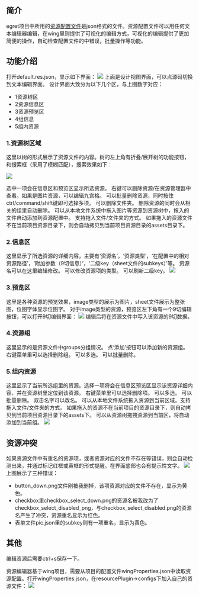 
## 简介
egret项目中所用的[资源配置文件](../../extension/RES/loadConfig/README.md)是json格式的文件。资源配置文件可以用任何文本编辑器编辑，在wing里则提供了可视化的编辑方式，可视化的编辑提供了更加简便的操作，自动检查配置文件的中错误，批量操作等功能。

## 功能介绍
打开default.res.json，显示如下界面：
![](573aff051fd8b.png)
上面是设计视图界面，可以点源码切换到文本编辑界面。
设计界面大致分为以下几个区，与上图数字对应：
* 1资源树区
* 2资源信息区
* 3资源预览区
* 4组信息
* 5组内资源

### **1.资源树区域**
这里以树的形式展示了资源文件的内容。树的左上角有折叠/展开树的功能按钮，和搜索框（采用了模糊匹配），搜索效果如下：

![](1.png)

选中一项会在信息区和预览区显示所选资源。
右键可以删除资源/在资源管理器中查看。如果是图片资源，可以编辑九宫格。
可以批量删除资源，同时按住ctrl/command/shift键即可选择多项。 
可以删除文件夹。
删除资源的同时会从相关的组里自动删除。
可以从本地文件系统中拖入图片等资源到资源树中，拖入的文件自动添加到资源配置中。
支持拖入文件/文件夹的方式。
如果拖入的资源文件不在当前项目资源目录下，则会自动拷贝到当前项目资源目录的assets目录下。
### **2.信息区**
这里显示了所选资源的详细内容，主要有‘资源名’，‘资源类型’，‘在配置中的相对资源路径’，‘附加参数（9切信息）’，‘二级key（sheet文件的subkeys）’等。
资源名可以在这里编辑修改。
可以修改资源项的类型。
可以刷新二级key。
![](573aff053f842.png)

### **3.预览区**
这里是各种资源的预览效果，image类型的展示为图片，sheet文件展示为整张图，位图字体显示位图字。
对于image类型的资源，预览区左下角有一个9切编辑按钮，可以打开9切编辑界面：
![](573aff0550dae.png)
编辑后将在资源文件中写入该资源的9切数据。
### **4.资源组**
这里显示的是资源文件中groups分组情况。
点‘添加’按钮可以添加新的资源组。
右键菜单里可以选择删除组。
可以多选。
可以批量删除。
### **5.组内资源**
这里显示了当前所选组里的资源。选择一项将会在信息区预览区显示该资源详细内容，并在资源树里定位到该资源。
右键菜单里可以选择删除项。
可以多选。
可以批量删除。
双击名字可以改名。
可以从本地文件系统拖入资源到当前区域。支持拖入文件/文件夹的方式。
如果拖入的资源不在当前项目的资源目录下，则自动拷贝到当前项目资源目录下的assets下。
可以从资源树拖拽资源到当前区，将自动添加到当前组。
![](573aff04e00c9.gif)

## 资源冲突
如果资源文件中有重名的资源项，或者资源对应的文件不存在等错误，则会自动检测出来，并通过标记红框或黄框的形式提醒。在界面底部也会有提示性文字。
![](573aff0564a44.png)
上图展示了三种错误：
* button_down.png文件刚被我删掉，该项资源对应的文件不存在，显示为黄色。
* checkbox里checkbox_select_down.png的资源名被我改为了checkbox_select_disabled_png，与checkbox_select_disabled.png的资源名产生了冲突，资源重名显示为红色。
* 表单文件pic.json里的subkey则有一项重名，显示为黄色。
## 其他
编辑资源后需要ctrl+s保存一下。

资源编辑器基于wing项目，需要从项目的配置文件wingProperties.json中读取资源配置。打开wingProperties.json，在resourcePlugin->configs下加入自己的资源文件：
![](573aff0506c43.png)

